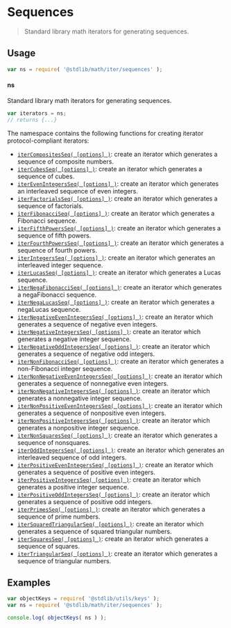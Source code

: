 <!--

@license Apache-2.0

Copyright (c) 2020 The Stdlib Authors.

Licensed under the Apache License, Version 2.0 (the "License");
you may not use this file except in compliance with the License.
You may obtain a copy of the License at

   http://www.apache.org/licenses/LICENSE-2.0

Unless required by applicable law or agreed to in writing, software
distributed under the License is distributed on an "AS IS" BASIS,
WITHOUT WARRANTIES OR CONDITIONS OF ANY KIND, either express or implied.
See the License for the specific language governing permissions and
limitations under the License.

-->

# Sequences

> Standard library math iterators for generating sequences.

<section class="usage">

## Usage

```javascript
var ns = require( '@stdlib/math/iter/sequences' );
```

#### ns

Standard library math iterators for generating sequences.

```javascript
var iterators = ns;
// returns {...}
```

The namespace contains the following functions for creating iterator protocol-compliant iterators:

<!-- <toc pattern="*"> -->

<div class="namespace-toc">

-   <span class="signature">[`iterCompositesSeq( [options] )`][@stdlib/math/iter/sequences/composites]</span><span class="delimiter">: </span><span class="description">create an iterator which generates a sequence of composite numbers.</span>
-   <span class="signature">[`iterCubesSeq( [options] )`][@stdlib/math/iter/sequences/cubes]</span><span class="delimiter">: </span><span class="description">create an iterator which generates a sequence of cubes.</span>
-   <span class="signature">[`iterEvenIntegersSeq( [options] )`][@stdlib/math/iter/sequences/even-integers]</span><span class="delimiter">: </span><span class="description">create an iterator which generates an interleaved sequence of even integers.</span>
-   <span class="signature">[`iterFactorialsSeq( [options] )`][@stdlib/math/iter/sequences/factorials]</span><span class="delimiter">: </span><span class="description">create an iterator which generates a sequence of factorials.</span>
-   <span class="signature">[`iterFibonacciSeq( [options] )`][@stdlib/math/iter/sequences/fibonacci]</span><span class="delimiter">: </span><span class="description">create an iterator which generates a Fibonacci sequence.</span>
-   <span class="signature">[`iterFifthPowersSeq( [options] )`][@stdlib/math/iter/sequences/fifth-powers]</span><span class="delimiter">: </span><span class="description">create an iterator which generates a sequence of fifth powers.</span>
-   <span class="signature">[`iterFourthPowersSeq( [options] )`][@stdlib/math/iter/sequences/fourth-powers]</span><span class="delimiter">: </span><span class="description">create an iterator which generates a sequence of fourth powers.</span>
-   <span class="signature">[`iterIntegersSeq( [options] )`][@stdlib/math/iter/sequences/integers]</span><span class="delimiter">: </span><span class="description">create an iterator which generates an interleaved integer sequence.</span>
-   <span class="signature">[`iterLucasSeq( [options] )`][@stdlib/math/iter/sequences/lucas]</span><span class="delimiter">: </span><span class="description">create an iterator which generates a Lucas sequence.</span>
-   <span class="signature">[`iterNegaFibonacciSeq( [options] )`][@stdlib/math/iter/sequences/negafibonacci]</span><span class="delimiter">: </span><span class="description">create an iterator which generates a negaFibonacci sequence.</span>
-   <span class="signature">[`iterNegaLucasSeq( [options] )`][@stdlib/math/iter/sequences/negalucas]</span><span class="delimiter">: </span><span class="description">create an iterator which generates a negaLucas sequence.</span>
-   <span class="signature">[`iterNegativeEvenIntegersSeq( [options] )`][@stdlib/math/iter/sequences/negative-even-integers]</span><span class="delimiter">: </span><span class="description">create an iterator which generates a sequence of negative even integers.</span>
-   <span class="signature">[`iterNegativeIntegersSeq( [options] )`][@stdlib/math/iter/sequences/negative-integers]</span><span class="delimiter">: </span><span class="description">create an iterator which generates a negative integer sequence.</span>
-   <span class="signature">[`iterNegativeOddIntegersSeq( [options] )`][@stdlib/math/iter/sequences/negative-odd-integers]</span><span class="delimiter">: </span><span class="description">create an iterator which generates a sequence of negative odd integers.</span>
-   <span class="signature">[`iterNonFibonacciSeq( [options] )`][@stdlib/math/iter/sequences/nonfibonacci]</span><span class="delimiter">: </span><span class="description">create an iterator which generates a non-Fibonacci integer sequence.</span>
-   <span class="signature">[`iterNonNegativeEvenIntegersSeq( [options] )`][@stdlib/math/iter/sequences/nonnegative-even-integers]</span><span class="delimiter">: </span><span class="description">create an iterator which generates a sequence of nonnegative even integers.</span>
-   <span class="signature">[`iterNonNegativeIntegersSeq( [options] )`][@stdlib/math/iter/sequences/nonnegative-integers]</span><span class="delimiter">: </span><span class="description">create an iterator which generates a nonnegative integer sequence.</span>
-   <span class="signature">[`iterNonPositiveEvenIntegersSeq( [options] )`][@stdlib/math/iter/sequences/nonpositive-even-integers]</span><span class="delimiter">: </span><span class="description">create an iterator which generates a sequence of nonpositive even integers.</span>
-   <span class="signature">[`iterNonPositiveIntegersSeq( [options] )`][@stdlib/math/iter/sequences/nonpositive-integers]</span><span class="delimiter">: </span><span class="description">create an iterator which generates a nonpositive integer sequence.</span>
-   <span class="signature">[`iterNonSquaresSeq( [options] )`][@stdlib/math/iter/sequences/nonsquares]</span><span class="delimiter">: </span><span class="description">create an iterator which generates a sequence of nonsquares.</span>
-   <span class="signature">[`iterOddIntegersSeq( [options] )`][@stdlib/math/iter/sequences/odd-integers]</span><span class="delimiter">: </span><span class="description">create an iterator which generates an interleaved sequence of odd integers.</span>
-   <span class="signature">[`iterPositiveEvenIntegersSeq( [options] )`][@stdlib/math/iter/sequences/positive-even-integers]</span><span class="delimiter">: </span><span class="description">create an iterator which generates a sequence of positive even integers.</span>
-   <span class="signature">[`iterPositiveIntegersSeq( [options] )`][@stdlib/math/iter/sequences/positive-integers]</span><span class="delimiter">: </span><span class="description">create an iterator which generates a positive integer sequence.</span>
-   <span class="signature">[`iterPositiveOddIntegersSeq( [options] )`][@stdlib/math/iter/sequences/positive-odd-integers]</span><span class="delimiter">: </span><span class="description">create an iterator which generates a sequence of positive odd integers.</span>
-   <span class="signature">[`iterPrimesSeq( [options] )`][@stdlib/math/iter/sequences/primes]</span><span class="delimiter">: </span><span class="description">create an iterator which generates a sequence of prime numbers.</span>
-   <span class="signature">[`iterSquaredTriangularSeq( [options] )`][@stdlib/math/iter/sequences/squared-triangular]</span><span class="delimiter">: </span><span class="description">create an iterator which generates a sequence of squared triangular numbers.</span>
-   <span class="signature">[`iterSquaresSeq( [options] )`][@stdlib/math/iter/sequences/squares]</span><span class="delimiter">: </span><span class="description">create an iterator which generates a sequence of squares.</span>
-   <span class="signature">[`iterTriangularSeq( [options] )`][@stdlib/math/iter/sequences/triangular]</span><span class="delimiter">: </span><span class="description">create an iterator which generates a sequence of triangular numbers.</span>

</div>

<!-- </toc> -->

</section>

<!-- /.usage -->

<section class="examples">

## Examples

<!-- TODO: better examples -->

<!-- eslint no-undef: "error" -->

```javascript
var objectKeys = require( '@stdlib/utils/keys' );
var ns = require( '@stdlib/math/iter/sequences' );

console.log( objectKeys( ns ) );
```

</section>

<!-- /.examples -->

<section class="links">

<!-- <toc-links> -->

[@stdlib/math/iter/sequences/composites]: https://github.com/stdlib-js/math/tree/main/iter/sequences/composites

[@stdlib/math/iter/sequences/cubes]: https://github.com/stdlib-js/math/tree/main/iter/sequences/cubes

[@stdlib/math/iter/sequences/even-integers]: https://github.com/stdlib-js/math/tree/main/iter/sequences/even-integers

[@stdlib/math/iter/sequences/factorials]: https://github.com/stdlib-js/math/tree/main/iter/sequences/factorials

[@stdlib/math/iter/sequences/fibonacci]: https://github.com/stdlib-js/math/tree/main/iter/sequences/fibonacci

[@stdlib/math/iter/sequences/fifth-powers]: https://github.com/stdlib-js/math/tree/main/iter/sequences/fifth-powers

[@stdlib/math/iter/sequences/fourth-powers]: https://github.com/stdlib-js/math/tree/main/iter/sequences/fourth-powers

[@stdlib/math/iter/sequences/integers]: https://github.com/stdlib-js/math/tree/main/iter/sequences/integers

[@stdlib/math/iter/sequences/lucas]: https://github.com/stdlib-js/math/tree/main/iter/sequences/lucas

[@stdlib/math/iter/sequences/negafibonacci]: https://github.com/stdlib-js/math/tree/main/iter/sequences/negafibonacci

[@stdlib/math/iter/sequences/negalucas]: https://github.com/stdlib-js/math/tree/main/iter/sequences/negalucas

[@stdlib/math/iter/sequences/negative-even-integers]: https://github.com/stdlib-js/math/tree/main/iter/sequences/negative-even-integers

[@stdlib/math/iter/sequences/negative-integers]: https://github.com/stdlib-js/math/tree/main/iter/sequences/negative-integers

[@stdlib/math/iter/sequences/negative-odd-integers]: https://github.com/stdlib-js/math/tree/main/iter/sequences/negative-odd-integers

[@stdlib/math/iter/sequences/nonfibonacci]: https://github.com/stdlib-js/math/tree/main/iter/sequences/nonfibonacci

[@stdlib/math/iter/sequences/nonnegative-even-integers]: https://github.com/stdlib-js/math/tree/main/iter/sequences/nonnegative-even-integers

[@stdlib/math/iter/sequences/nonnegative-integers]: https://github.com/stdlib-js/math/tree/main/iter/sequences/nonnegative-integers

[@stdlib/math/iter/sequences/nonpositive-even-integers]: https://github.com/stdlib-js/math/tree/main/iter/sequences/nonpositive-even-integers

[@stdlib/math/iter/sequences/nonpositive-integers]: https://github.com/stdlib-js/math/tree/main/iter/sequences/nonpositive-integers

[@stdlib/math/iter/sequences/nonsquares]: https://github.com/stdlib-js/math/tree/main/iter/sequences/nonsquares

[@stdlib/math/iter/sequences/odd-integers]: https://github.com/stdlib-js/math/tree/main/iter/sequences/odd-integers

[@stdlib/math/iter/sequences/positive-even-integers]: https://github.com/stdlib-js/math/tree/main/iter/sequences/positive-even-integers

[@stdlib/math/iter/sequences/positive-integers]: https://github.com/stdlib-js/math/tree/main/iter/sequences/positive-integers

[@stdlib/math/iter/sequences/positive-odd-integers]: https://github.com/stdlib-js/math/tree/main/iter/sequences/positive-odd-integers

[@stdlib/math/iter/sequences/primes]: https://github.com/stdlib-js/math/tree/main/iter/sequences/primes

[@stdlib/math/iter/sequences/squared-triangular]: https://github.com/stdlib-js/math/tree/main/iter/sequences/squared-triangular

[@stdlib/math/iter/sequences/squares]: https://github.com/stdlib-js/math/tree/main/iter/sequences/squares

[@stdlib/math/iter/sequences/triangular]: https://github.com/stdlib-js/math/tree/main/iter/sequences/triangular

<!-- </toc-links> -->

</section>

<!-- /.links -->
